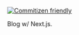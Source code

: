 [![Commitizen friendly](https://img.shields.io/badge/commitizen-friendly-brightgreen.svg)](http://commitizen.github.io/cz-cli/)

Blog w/ Next.js.
